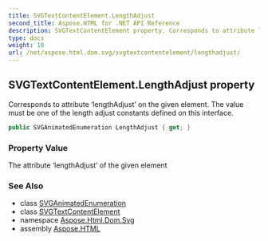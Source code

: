 ```yaml
---
title: SVGTextContentElement.LengthAdjust
second_title: Aspose.HTML for .NET API Reference
description: SVGTextContentElement property. Corresponds to attribute lengthAdjust on the given element. The value must be one of the length adjust constants defined on this interface
type: docs
weight: 10
url: /net/aspose.html.dom.svg/svgtextcontentelement/lengthadjust/
---
```

## SVGTextContentElement.LengthAdjust property

Corresponds to attribute ‘lengthAdjust’ on the given element. The value must be one of the length adjust constants defined on this interface.

```csharp
public SVGAnimatedEnumeration LengthAdjust { get; }
```

### Property Value

The attribute ‘lengthAdjust’ of the given element

### See Also

* class [SVGAnimatedEnumeration](../../../aspose.html.dom.svg.datatypes/svganimatedenumeration/)
* class [SVGTextContentElement](../)
* namespace [Aspose.Html.Dom.Svg](../../svgtextcontentelement/)
* assembly [Aspose.HTML](../../../)
